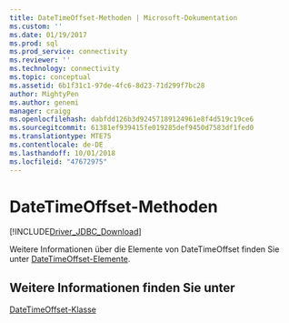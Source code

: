 ```yaml
---
title: DateTimeOffset-Methoden | Microsoft-Dokumentation
ms.custom: ''
ms.date: 01/19/2017
ms.prod: sql
ms.prod_service: connectivity
ms.reviewer: ''
ms.technology: connectivity
ms.topic: conceptual
ms.assetid: 6b1f31c1-97de-4fc6-8d23-71d299f7bc28
author: MightyPen
ms.author: genemi
manager: craigg
ms.openlocfilehash: dabfdd126b3d92457189124961e8f4d519c19ce6
ms.sourcegitcommit: 61381ef939415fe019285def9450d7583df1fed0
ms.translationtype: MTE75
ms.contentlocale: de-DE
ms.lasthandoff: 10/01/2018
ms.locfileid: "47672975"
---
```

# <a name="datetimeoffset-methods"></a>DateTimeOffset-Methoden
[!INCLUDE[Driver_JDBC_Download](../../../includes/driver_jdbc_download.md)]

  Weitere Informationen über die Elemente von DateTimeOffset finden Sie unter [DateTimeOffset-Elemente](../../../connect/jdbc/reference/datetimeoffset-members.md).  
  
## <a name="see-also"></a>Weitere Informationen finden Sie unter  
 [DateTimeOffset-Klasse](../../../connect/jdbc/reference/datetimeoffset-class.md)  
  
  
